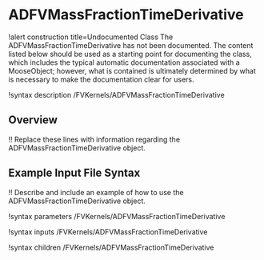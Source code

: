# ADFVMassFractionTimeDerivative

!alert construction title=Undocumented Class
The ADFVMassFractionTimeDerivative has not been documented. The content listed below should be used as a starting point for
documenting the class, which includes the typical automatic documentation associated with a
MooseObject; however, what is contained is ultimately determined by what is necessary to make the
documentation clear for users.

!syntax description /FVKernels/ADFVMassFractionTimeDerivative

## Overview

!! Replace these lines with information regarding the ADFVMassFractionTimeDerivative object.

## Example Input File Syntax

!! Describe and include an example of how to use the ADFVMassFractionTimeDerivative object.

!syntax parameters /FVKernels/ADFVMassFractionTimeDerivative

!syntax inputs /FVKernels/ADFVMassFractionTimeDerivative

!syntax children /FVKernels/ADFVMassFractionTimeDerivative

